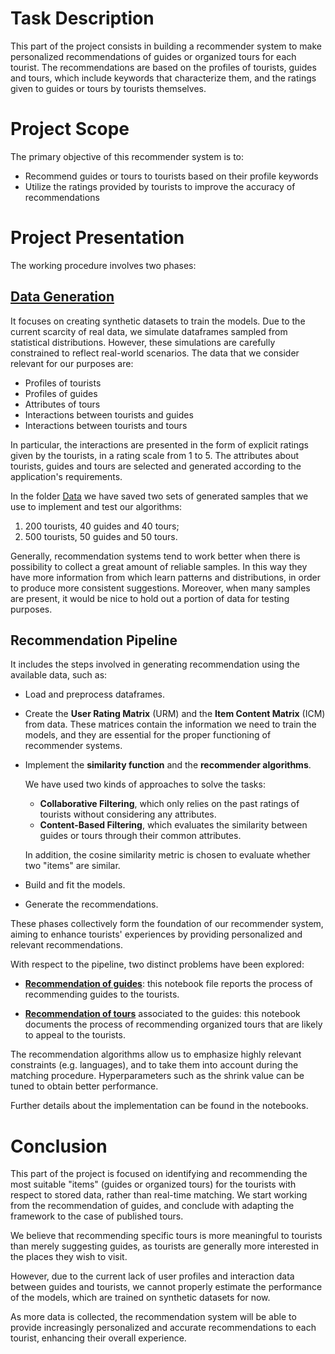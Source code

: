 # Task Description

This part of the project consists in building a recommender system to make personalized recommendations
of guides or organized tours for each tourist.
The recommendations are based on the profiles of tourists, guides and tours, which include keywords that characterize them, 
and the ratings given to guides or tours by tourists themselves.


# Project Scope

The primary objective of this recommender system is to:
- Recommend guides or tours to tourists based on their profile keywords
- Utilize the ratings provided by tourists to improve the accuracy of recommendations


# Project Presentation

The working procedure involves two phases:
## [**Data Generation**](Datageneration.ipynb) 

It focuses on creating synthetic datasets to train the models. Due to the current scarcity of real data, we simulate dataframes sampled from statistical distributions. 
However, these simulations are carefully constrained to reflect real-world scenarios. The data that we consider relevant for our purposes are:
  - Profiles of tourists
  - Profiles of guides
  - Attributes of tours
  - Interactions between tourists and guides
  - Interactions between tourists and tours

In particular, the interactions are presented in the form of explicit ratings given by the tourists, 
in a rating scale from 1 to 5. The attributes about tourists, guides and tours are selected and generated according to 
the application's requirements. 

In the folder [Data](Data) we have saved two sets of generated samples that we use to implement and test our algorithms:
1) 200 tourists, 40 guides and 40 tours;
2) 500 tourists, 50 guides and 50 tours.

Generally, recommendation systems tend to work better when there is possibility to collect a great amount of reliable samples. 
In this way they have more information from which learn patterns and distributions, in order to produce
more consistent suggestions. Moreover, when many samples are present, it would be nice to hold out a portion of data for testing purposes.


## **Recommendation Pipeline**
It includes the steps involved in generating recommendation using the available data, such as:
- Load and preprocess dataframes.
- Create the **User Rating Matrix** (URM) and the **Item Content Matrix** (ICM) from data.
These matrices contain the information we need to train the models, and they are essential for the proper functioning of recommender systems. 
- Implement the **similarity function** and the **recommender algorithms**. 
  
  We have used two kinds of approaches to solve the tasks:
    - **Collaborative Filtering**, which only relies on the past ratings of tourists without considering any attributes.
    - **Content-Based Filtering**, which evaluates the similarity between guides or tours through their common attributes. 
  
    In addition, the cosine similarity metric is chosen to evaluate whether two "items" are similar.
- Build and fit the models.
- Generate the recommendations.

These phases collectively form the foundation of our recommender system, aiming to enhance tourists' experiences by providing personalized and relevant recommendations.

With respect to the pipeline, two distinct problems have been explored:

- [**Recommendation of guides**](GuideRecommendation.ipynb): this notebook file reports the process of recommending guides to the tourists.

- [**Recommendation of tours**](TourRecommendation.ipynb) associated to the guides: 
this notebook documents the process of recommending organized tours that are likely to appeal to the tourists.

The recommendation algorithms allow us to emphasize highly relevant constraints (e.g. languages), and to take them into account during the matching
procedure. Hyperparameters such as the shrink value can be tuned to obtain better performance. 

Further details about the implementation can be found in the notebooks.

# Conclusion

This part of the project is focused on identifying and recommending the most suitable "items" (guides or organized tours) for the tourists with respect to stored data, rather than real-time matching.
We start working from the recommendation of guides, and conclude with adapting the framework to the case of published tours. 

We believe that recommending specific tours is more meaningful to tourists than merely suggesting guides, as tourists are generally more interested in the places they wish to visit.

However, due to the current lack of user profiles and interaction data between guides and tourists, we cannot properly estimate the performance of the models, which are trained on synthetic datasets for now.

As more data is collected, the recommendation system will be able to provide increasingly personalized and accurate recommendations to each tourist, enhancing their overall experience.
